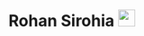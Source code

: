 # Rohan Sirohia&nbsp;<img src="https://s7.gifyu.com/images/giphyaaa5901723df5b1f.gif" width="30px">
